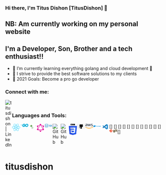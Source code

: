 ### Hi there, I'm Titus Dishon [TitusDishon] 👋

## NB: Am currently working on my personal website

## I'm a Developer, Son, Brother and a tech enthusiast!!

- 🌱 I’m currently learning everything golang and cloud development 🤣
- 👯 I strive to provide the best software solutions to my clients
- 🥅 2021 Goals: Become a pro go developer

### Connect with me:

[<img align="left" alt="titusdishon | LinkedIn" width="22px" src="https://cdn.jsdelivr.net/npm/simple-icons@v3/icons/linkedin.svg" />][linkedin]

<br />

### Languages and Tools:

[<img align="left" alt="GitHub" width="26px" src="https://raw.githubusercontent.com/titusdishon/titusdishon/master/react.svg" />]
[<img align="left" alt="GitHub" width="26px" src="https://raw.githubusercontent.com/titusdishon/titusdishon/master/go.svg" />]
[<img align="left" alt="GitHub" width="26px" src="https://raw.githubusercontent.com/titusdishon/titusdishon/master/nodejs.svg" />]
[<img align="left" alt="GitHub" width="26px" src="https://raw.githubusercontent.com/titusdishon/titusdishon/master/graphql.svg" />]
[<img align="left" alt="GitHub" width="26px" src="https://raw.githubusercontent.com/titusdishon/titusdishon/master/sql.png" />]
[<img align="left" alt="GitHub" width="26px" src="https://raw.githubusercontent.com/titusdishon/titusdishon/master/mysql" />]
[<img align="left" alt="GitHub" width="26px" src="https://raw.githubusercontent.com/titusdishon/titusdishon/master/html.phn" />]
[<img align="left" alt="GitHub" width="26px" src="https://raw.githubusercontent.com/titusdishon/titusdishon/master/css.png" />]
[<img align="left" alt="GitHub" width="26px" src="https://raw.githubusercontent.com/titusdishon/titusdishon/master/github.png" />]
[<img align="left" alt="GitHub" width="26px" src="https://raw.githubusercontent.com/titusdishon/titusdishon/master/aws.png" />]
[<img align="left" alt="GitHub" width="26px" src="https://raw.githubusercontent.com/titusdishon/titusdishon/master/docker.png" />]
[<img align="left" alt="GitHub" width="26px" src="https://raw.githubusercontent.com/titusdishon/titusdishon/master/vscode.png" />]
[<img align="left" alt="GitHub" width="26px" src="https://raw.githubusercontent.com/titusdishon/titusdishon/master/git.png" />]

<br />
<br />

[linkedin]: https://www.linkedin.com/in/titus-dishon-862289104

# titusdishon
